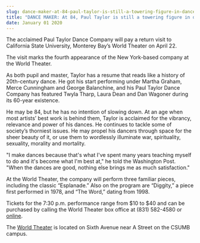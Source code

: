 ```yaml
---
slug: dance-maker-at-84-paul-taylor-is-still-a-towering-figure-in-dance-
title: "DANCE MAKER: At 84, Paul Taylor is still a towering figure in dance "
date: January 01 2020
---
```


 
<p>
  The acclaimed Paul Taylor Dance Company will pay a return visit to California
  State University, Monterey Bay’s World Theater on April 22.
</p>
<p>
  The visit marks the fourth appearance of the New York&#45;based company at the
  World Theater.
</p>
<p>
  As both pupil and master, Taylor has a resume that reads like a history of
  20th&#45;century dance. He got his start performing under Martha Graham, Merce
  Cunningham and George Balanchine, and his Paul Taylor Dance Company has
  featured Twyla Tharp, Laura Dean and Dan Wagoner during its 60&#45;year
  existence.
</p>
<p>
  He may be 84, but he has no intention of slowing down. At an age when most
  artists’ best work is behind them, Taylor is acclaimed for the vibrancy,
  relevance and power of his dances. He continues to tackle some of society’s
  thorniest issues. He may propel his dancers through space for the sheer beauty
  of it, or use them to wordlessly illuminate war, spirituality, sexuality,
  morality and mortality.
</p>
<p>
  "I make dances because that's what I've spent many years teaching myself to do
  and it's become what I'm best at," he told the Washington Post. "When the
  dances are good, nothing else brings me as much satisfaction."
</p>
<p>
  At the World Theater, the company will perform three familiar pieces,
  including the classic “Esplanade.” Also on the program are “Diggity,” a piece
  first performed in 1978, and “The Word,” dating from 1998.
</p>
<p>
  Tickets for the 7:30 p.m. performance range from $10 to $40 and can be
  purchased by calling the World Theater box office at &#40;831&#41;
  582&#45;4580 or <a href="https://csumb.edu/worldtheater">online</a>.
</p>
<p>
  The <a href="https://csumb.edu/maps">World Theater</a> is located on Sixth
  Avenue near A Street on the CSUMB campus.
</p>
 
